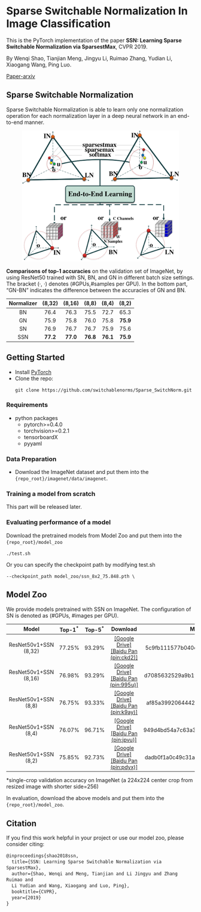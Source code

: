 # Sparse Switchable Normalization In Image Classification

This is the PyTorch implementation of the paper **SSN: 
Learning Sparse Switchable Normalization via SparsestMax**, CVPR 2019.

By Wenqi Shao, Tianjian Meng, Jingyu Li, Ruimao Zhang, Yudian Li, 
Xiaogang Wang, Ping Luo.

[Paper-arxiv](https://arxiv.org/abs/1903.03793v1)

## Sparse Switchable Normalization
Sparse Switchable Normalization is able to learn only one normalization operation for each normalization layer in a 
deep neural network in an end-to-end manner.
<div align=center><img src="SSN.png" width="420" height="350"></div>

**Comparisons of top-1 accuracies** on the validation set of ImageNet, by using ResNet50 trained with SN, BN, 
and GN in different batch size settings. The bracket (·, ·) denotes (#GPUs,#samples per GPU). In the bottom part, 
“GN-BN” indicates the difference between the accuracies of GN and BN.


| Normalizer | (8,32) | (8,16) | (8,8) | (8,4) | (8,2) |    
| :----:  | :--: | :--:  | :--:  | :--:  | :--:  |  
| BN | 76.4 | 76.3 | 75.5 | 72.7 | 65.3 |    
| GN | 75.9 | 75.8 | 76.0 | 75.8 | <strong>75.9</strong> |   
| SN | 76.9 | 76.7 | 76.7 | 75.9 | 75.6 |   
| SSN | <strong>77.2</strong> | <strong>77.0</strong> | <strong>76.8</strong> | <strong>76.1</strong>| <strong>75.9</strong> |   


## Getting Started
* Install [PyTorch](http://pytorch.org/)
* Clone the repo:
  ```
  git clone https://github.com/switchablenorms/Sparse_SwitchNorm.git
  ```

### Requirements
- python packages
  - pytorch>=0.4.0
  - torchvision>=0.2.1
  - tensorboardX
  - pyyaml

### Data Preparation
- Download the ImageNet dataset and put them into the `{repo_root}/imagenet/data/imagenet`.

### Training a model from scratch
This part will be released later.

### Evaluating performance of a model
Download the pretrained models from Model Zoo and put them into the `{repo_root}/model_zoo`
```
./test.sh
```

Or you can specify the checkpoint path by modifying test.sh
```
--checkpoint_path model_zoo/ssn_8x2_75.848.pth \
```

## Model Zoo

We provide models pretrained with SSN on ImageNet. The configuration of SN is denoted as (#GPUs, #images per GPU).

| Model | Top-1<sup>*</sup> | Top-5<sup>*</sup> | Download | MD5 |  
| :----:  | :--: | :--:  | :--:  | :--:  |  
|ResNet50v1+SSN (8,32) | 77.25% | 93.29% |[[Google Drive]](https://drive.google.com/open?id=1b7tezVjfSl1MZNHRC8qkaw59lLW4EYEh)  [[Baidu Pan (pin:ckd2)]](https://pan.baidu.com/s/1pjhl57-uhcGj1o-S77SGHw)|5c9fb111577b040e62461db51ffce69b|  
|ResNet50v1+SSN (8,16) | 76.98% | 93.29% |[[Google Drive]](https://drive.google.com/open?id=1wJx_6bNrv7N9zdy1m2vkABTwMuowluxV)  [[Baidu Pan (pin:995u)]](https://pan.baidu.com/s/1CPLelAIKkRS65yRWqVc-_Q)|d7085632529a9b1945a28a4d3bf4cacb|  
|ResNet50v1+SSN (8,8)  | 76.75% | 93.33% |[[Google Drive]](https://drive.google.com/open?id=18HXLmZVB5JF_TcneEMHXtCo1RQt17fYC)  [[Baidu Pan (pin:k9ay)]](https://pan.baidu.com/s/1xur_fRDKNIUCLrw8g1N4kg)|af85a39920644421fc48e216aba6ff0e|  
|ResNet50v1+SSN (8,4)  | 76.07% | 96.71% |[[Google Drive]](https://drive.google.com/open?id=1Ry4kjLURixg2_pzj6J1lwGg1USnSC0oz)  [[Baidu Pan (pin:jpvu)]](https://pan.baidu.com/s/1hA55h7IHoPovQmhwtDLR4A)|949d4bd54a7c63a3371b941eb4d3ea69|  
|ResNet50v1+SSN (8,2)  | 75.85% | 92.73% |[[Google Drive]](https://drive.google.com/open?id=1r485fLeSAwS5zKrxcAtGxa_mPr1lWcoS)  [[Baidu Pan (pin:pdyx)]](https://pan.baidu.com/s/1lzdmVtVGTjWIymdYve6X_A)|dadb0f1a0c49c31aedd6cb83d4996a03|  


*single-crop validation accuracy on ImageNet (a 224x224 center crop from resized image with shorter side=256)

In evaluation, download the above models and put them into the `{repo_root}/model_zoo`.


## Citation
If you find this work helpful in your project or use our model zoo, please consider citing:
```
@inproceedings{shao2018ssn, 
  title={SSN: Learning Sparse Switchable Normalization via SparsestMax}, 
  author={Shao, Wenqi and Meng, Tianjian and Li Jingyu and Zhang Ruimao and
  Li Yudian and Wang, Xiaogang and Luo, Ping}, 
  booktitle={CVPR}, 
  year={2019} 
}
```
